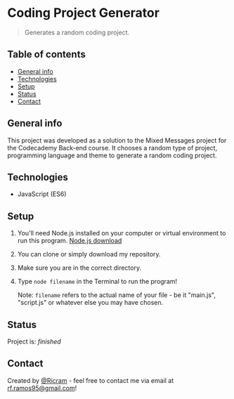 # Coding Project Generator
> Generates a random coding project.

## Table of contents
* [General info](#general-info)
* [Technologies](#technologies)
* [Setup](#setup)
* [Status](#status)
* [Contact](#contact)

## General info
This project was developed as a solution to the Mixed Messages project for the Codecademy Back-end course. It chooses a random type of project, programming language and theme to generate a random coding project.


## Technologies
* JavaScript (ES6)

## Setup
1. You'll need Node.js installed on your computer or virtual environment to run this program. [Node.js download](https://nodejs.org/en/)
2. You can clone or simply download my repository.
3. Make sure you are in the correct directory.
4. Type `node filename` in the Terminal to run the program!

    Note: `filename` refers to the actual name of your file - be it "main.js", "script.js" or whatever else you may have chosen.


## Status
Project is: _finished_


## Contact
Created by [@Ricram](https://https://github.com/MrRicram/) - feel free to contact me via email at rf.ramos95@gmail.com!